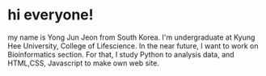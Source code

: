 # hi everyone!
my name is Yong Jun Jeon from South Korea. I'm undergraduate at Kyung Hee University, College of Lifescience. In the near future, I want to work on Bioinformatics section. For that, I study Python to analysis data, and HTML,CSS, Javascript to make own web site.

